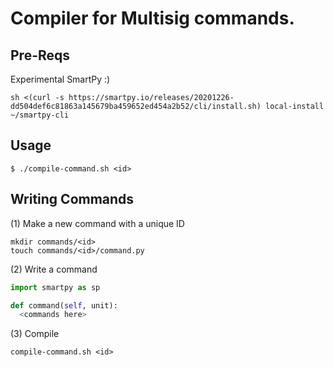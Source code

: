 # Compiler for Multisig commands.

## Pre-Reqs

Experimental SmartPy :) 

```shell
sh <(curl -s https://smartpy.io/releases/20201226-dd504def6c81863a145679ba459652ed454a2b52/cli/install.sh) local-install ~/smartpy-cli
```

## Usage

```shell
$ ./compile-command.sh <id>
```

## Writing Commands

(1) Make a new command with a unique ID
```shell
mkdir commands/<id>
touch commands/<id>/command.py
```

(2) Write a command
```python
import smartpy as sp

def command(self, unit):
  <commands here>
```

(3) Compile
```shell
compile-command.sh <id>
```

